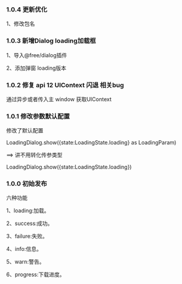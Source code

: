 ### 1.0.4 更新优化

1、修改包名

### 1.0.3 新增Dialog loading加载框

1、导入@free/dialog插件

2、添加弹窗 loading版本

### 1.0.2 修复 api 12 UIContext 闪退 相关bug

通过异步或者传入主 window 获取UIContext

### 1.0.1 修改参数默认配置

修改了默认配置

LoadingDialog.show({state:LoadingState.loading} as LoadingParam)

==> 讲不用转化传参类型

LoadingDialog.show({state:LoadingState.loading})

### 1.0.0 初始发布

六种功能

1、loading:加载。

2、success:成功。

3、failure:失败。

4、info:信息。

5、warn:警告。

6、progress:下载进度。